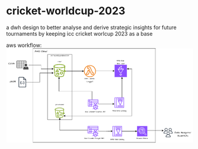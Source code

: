 # cricket-worldcup-2023
a dwh design to better analyse and derive strategic insights for future tournaments by keeping icc cricket worlcup 2023 as a base

aws workflow: 
![Logo](diagrams/CricketAnalytics_Workflow.png)